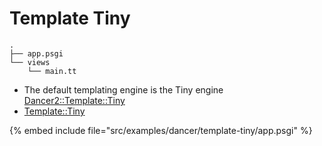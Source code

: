 # Template Tiny


```
.
├── app.psgi
└── views
    └── main.tt
```

* The default templating engine is the Tiny engine [Dancer2::Template::Tiny](https://metacpan.org/pod/Dancer2::Template::Tiny)
* [Template::Tiny](https://metacpan.org/pod/Template::Tiny)

{% embed include file="src/examples/dancer/template-tiny/app.psgi" %}


